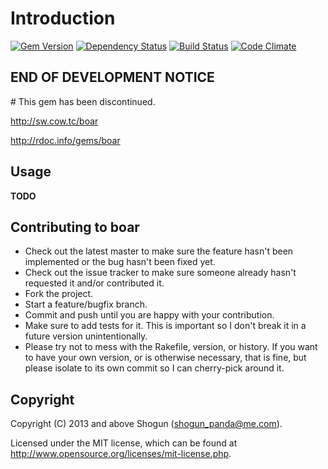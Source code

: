 # Introduction

[![Gem Version](https://badge.fury.io/rb/boar.png)](http://badge.fury.io/rb/boar)
[![Dependency Status](https://gemnasium.com/ShogunPanda/boar.png?travis)](https://gemnasium.com/ShogunPanda/boar)
[![Build Status](https://secure.travis-ci.org/ShogunPanda/boar.png?branch=master)](https://travis-ci.org/ShogunPanda/boar)
[![Code Climate](https://codeclimate.com/github/ShogunPanda/boar.png)](https://codeclimate.com/github/ShogunPanda/boar)

## END OF DEVELOPMENT NOTICE

# This gem has been discontinued.

http://sw.cow.tc/boar

http://rdoc.info/gems/boar

## Usage

**TODO**

## Contributing to boar

- Check out the latest master to make sure the feature hasn't been implemented or the bug hasn't been fixed yet.
- Check out the issue tracker to make sure someone already hasn't requested it and/or contributed it.
- Fork the project.
- Start a feature/bugfix branch.
- Commit and push until you are happy with your contribution.
- Make sure to add tests for it. This is important so I don't break it in a future version unintentionally.
- Please try not to mess with the Rakefile, version, or history. If you want to have your own version, or is otherwise necessary, that is fine, but please isolate to its own commit so I can cherry-pick around it.

## Copyright

Copyright (C) 2013 and above Shogun (shogun_panda@me.com).

Licensed under the MIT license, which can be found at http://www.opensource.org/licenses/mit-license.php.
